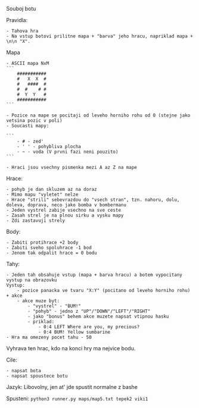 Souboj botu

Pravidla:

    - Tahova hra
    - Na vstup botovi prilitne mapa + "barva" jeho hracu, napriklad mapa + \n\n "X".

Mapa

    - ASCII mapa NxM
    ```
		###########
		#   X  X  #
		#   ####  #
		#  #    # #
		#  Y  Y   #
		###########
    ```

	- Pozice na mape se pocitaji od leveho horniho rohu od 0 (stejne jako vetsina pozic v poli)
	- Soucasti mapy: 

    ```
		- # - zed'
		- ' ' - pohybliva plocha
		- ~ - voda (V prvni fazi neni pouzito)
	```

	- Hraci jsou vsechny pismenka mezi A az Z na mape

Hrace:

	- pohyb je dan skluzem az na doraz
	- Mimo mapu "vyletet" nelze
	- Hrace "strili" sebevrazdou do "vsech stran", tzn. nahoru, dolu, doleva, doprava, neco jako bomba v bombermanu
	- Jeden vystrel zabije vsechno na sve ceste
	- Zasah strel je na plnou sirku a vysku mapy
	- Zdi zastavuji strely

Body:

	- Zabiti protihrace +2 body
	- Zabiti sveho spoluhrace -1 bod
	- Jenom tak odpalit hrace = 0 bodu

Tahy:

	- Jeden tah obsahuje vstup (mapa + barva hracu) a botem vypocitany vystup na obrazovku
	Vystup:
		- pozice panacka ve tvaru "X:Y" (pocitano od leveho horniho rohu) + akce 
		- akce muze byt:
			- "vystrel" - "BUM!"
			- "pohyb" - jedno z "UP"/"DOWN"/"LEFT"/"RIGHT"
			- jako "bonus" behem akce muzete napsat vtipnou hasku
			- priklad:
				- 0:4 LEFT Where are you, my precious?
				- 0:4 BUM! Yellow sumbarine
	- Hra ma omezeny pocet tahu - 50

Vyhrava ten hrac, kdo na konci hry ma nejvice bodu.

Cile:

	- napsat bota
    - napsat spoustece botu

Jazyk: Libovolny, jen at' jde spustit normalne z bashe

Spusteni:
    `python3 runner.py maps/map5.txt tepek2 viki1`